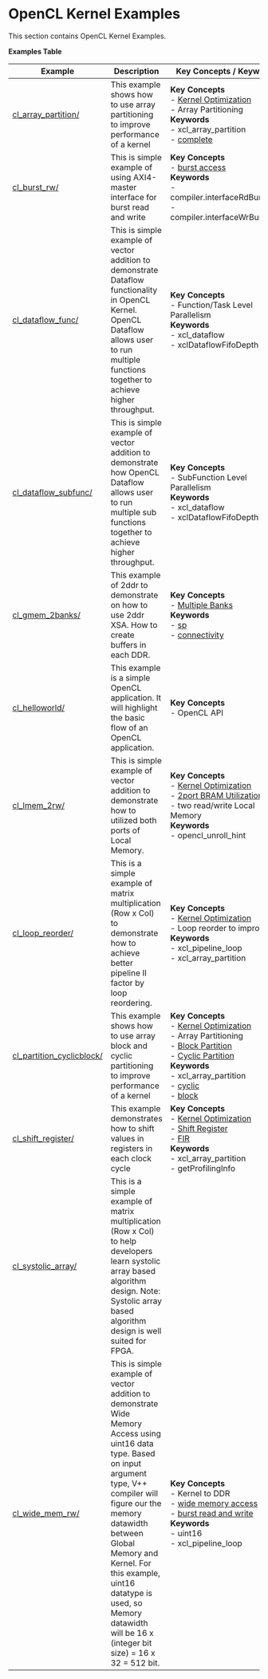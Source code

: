 OpenCL Kernel Examples
==================================
This section contains OpenCL Kernel Examples.

 __Examples Table__ 

Example        | Description           | Key Concepts / Keywords 
---------------|-----------------------|-------------------------
[cl_array_partition/][]|This example shows how to use array partitioning to improve performance of a kernel|__Key__ __Concepts__<br> - [Kernel Optimization](https://www.xilinx.com/html_docs/xilinx2020_2/vitis_doc/vitis_hls_optimization_techniques.html)<br> - Array Partitioning<br>__Keywords__<br> - xcl_array_partition<br> - [complete](https://www.xilinx.com/html_docs/xilinx2020_2/vitis_doc/hls_pragmas.html#zof1504034359187__ad410728)
[cl_burst_rw/][]|This is simple example of using AXI4-master interface for burst read and write|__Key__ __Concepts__<br> - [burst access](https://www.xilinx.com/html_docs/xilinx2020_2/vitis_doc/vitis_hls_optimization_techniques.html#ddw1586913493144)<br>__Keywords__<br> - compiler.interfaceRdBurstLen<br> - compiler.interfaceWrBurstLen
[cl_dataflow_func/][]|This is simple example of vector addition to demonstrate Dataflow functionality in OpenCL Kernel. OpenCL Dataflow allows user to run multiple functions together to achieve higher throughput.|__Key__ __Concepts__<br> - Function/Task Level Parallelism<br>__Keywords__<br> - xcl_dataflow<br> - xclDataflowFifoDepth
[cl_dataflow_subfunc/][]|This is simple example of vector addition to demonstrate how OpenCL Dataflow allows user to run multiple sub functions together to achieve higher throughput.|__Key__ __Concepts__<br> - SubFunction Level Parallelism<br>__Keywords__<br> - xcl_dataflow<br> - xclDataflowFifoDepth
[cl_gmem_2banks/][]|This example of 2ddr to demonstrate on how to use 2ddr XSA. How to create buffers in each DDR.|__Key__ __Concepts__<br> - [Multiple Banks](https://www.xilinx.com/html_docs/xilinx2020_2/vitis_doc/optimizingperformance.html#uuy1504034303412)<br>__Keywords__<br> - [sp](https://www.xilinx.com/html_docs/xilinx2020_2/vitis_doc/vitiscommandcompiler.html#clt1568640709907__section_tfc_zxm_1jb)<br> - [connectivity](https://www.xilinx.com/html_docs/xilinx2020_2/vitis_doc/vitiscommandcompiler.html#qcm1528577331870__section_wgd_dxf_dnb)
[cl_helloworld/][]|This example is a simple OpenCL application. It will highlight the basic flow of an OpenCL application.|__Key__ __Concepts__<br> - OpenCL API<br>
[cl_lmem_2rw/][]|This is simple example of vector addition to demonstrate how to utilized both ports of Local Memory.|__Key__ __Concepts__<br> - [Kernel Optimization](https://www.xilinx.com/html_docs/xilinx2020_2/vitis_doc/vitis_hls_optimization_techniques.html)<br> - [2port BRAM Utilization](https://www.xilinx.com/html_docs/xilinx2020_2/vitis_doc/managing_interface_synthesis.html#gen1585145183590__ae401668)<br> - two read/write Local Memory<br>__Keywords__<br> - opencl_unroll_hint
[cl_loop_reorder/][]|This is a simple example of matrix multiplication (Row x Col) to demonstrate how to achieve better pipeline II factor by loop reordering.|__Key__ __Concepts__<br> - [Kernel Optimization](https://www.xilinx.com/html_docs/xilinx2020_2/vitis_doc/vitis_hls_optimization_techniques.html)<br> - Loop reorder to improve II<br>__Keywords__<br> - xcl_pipeline_loop<br> - xcl_array_partition
[cl_partition_cyclicblock/][]|This example shows how to use array block and cyclic partitioning to improve performance of a kernel|__Key__ __Concepts__<br> - [Kernel Optimization](https://www.xilinx.com/html_docs/xilinx2020_2/vitis_doc/vitis_hls_optimization_techniques.html)<br> - Array Partitioning<br> - [Block Partition](https://www.xilinx.com/html_docs/xilinx2020_2/vitis_doc/vitis_hls_optimization_techniques.html#swq1539734225427)<br> - [Cyclic Partition](https://www.xilinx.com/html_docs/xilinx2020_2/vitis_doc/vitis_hls_optimization_techniques.html#swq1539734225427)<br>__Keywords__<br> - xcl_array_partition<br> - [cyclic](https://www.xilinx.com/html_docs/xilinx2020_2/vitis_doc/hls_pragmas.html#zof1504034359187__ad410728)<br> - [block](https://www.xilinx.com/html_docs/xilinx2020_2/vitis_doc/hls_pragmas.html#zof1504034359187__ad410728)
[cl_shift_register/][]|This example demonstrates how to shift values in registers in each clock cycle|__Key__ __Concepts__<br> - [Kernel Optimization](https://www.xilinx.com/html_docs/xilinx2020_2/vitis_doc/vitis_hls_optimization_techniques.html)<br> - [Shift Register](https://www.xilinx.com/html_docs/xilinx2020_2/vitis_doc/vitis_hls_optimization_techniques.html#jnp1590257015961)<br> - [FIR](https://www.xilinx.com/html_docs/xilinx2020_2/vitis_doc/dwh1606804880900.html)<br>__Keywords__<br> - xcl_array_partition<br> - getProfilingInfo
[cl_systolic_array/][]|This is a simple example of matrix multiplication (Row x Col) to help developers learn systolic array based algorithm design. Note: Systolic array based algorithm design is well suited for FPGA.|
[cl_wide_mem_rw/][]|This is simple example of vector addition to demonstrate Wide Memory Access using uint16 data type. Based on input argument type, V++ compiler will figure our the memory datawidth between Global Memory and Kernel. For this example, uint16 datatype is used, so Memory datawidth will be 16 x (integer bit size) = 16 x 32 = 512 bit.|__Key__ __Concepts__<br> - Kernel to DDR<br> - [wide memory access](https://www.xilinx.com/html_docs/xilinx2020_2/vitis_doc/vitis_hls_optimization_techniques.html#ddw1586913493144__section_kc3_ykf_jlb)<br> - [burst read and write](https://www.xilinx.com/html_docs/xilinx2020_2/vitis_doc/vitis_hls_optimization_techniques.html#ddw1586913493144__section_ogb_tkf_jlb)<br>__Keywords__<br> - uint16<br> - xcl_pipeline_loop

[.]:.
[cl_array_partition/]:cl_array_partition/
[cl_burst_rw/]:cl_burst_rw/
[cl_dataflow_func/]:cl_dataflow_func/
[cl_dataflow_subfunc/]:cl_dataflow_subfunc/
[cl_gmem_2banks/]:cl_gmem_2banks/
[cl_helloworld/]:cl_helloworld/
[cl_lmem_2rw/]:cl_lmem_2rw/
[cl_loop_reorder/]:cl_loop_reorder/
[cl_partition_cyclicblock/]:cl_partition_cyclicblock/
[cl_shift_register/]:cl_shift_register/
[cl_systolic_array/]:cl_systolic_array/
[cl_wide_mem_rw/]:cl_wide_mem_rw/
